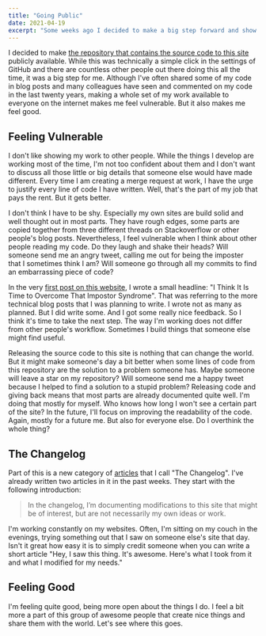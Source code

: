 ```yaml
---
title: "Going Public"
date: 2021-04-19
excerpt: "Some weeks ago I decided to make a big step forward and show more of my work to the world. I have a lot of thoughts about that. I actually might be overthinking this."
---
```


I decided to make <a href="https://github.com/schneyra/martinschneiderme-11ty">the repository that contains the source code to this site</a> publicly available. While this was technically a simple click in the settings of GitHub and there are countless other people out there doing this all the time, it was a big step for me. Although I've often shared some of my code in blog posts and many colleagues have seen and commented on my code in the last twenty years, making a whole set of my work available to everyone on the internet makes me feel vulnerable. But it also makes me feel good.

## Feeling Vulnerable

I don't like showing my work to other people. While the things I develop are working most of the time, I'm not too confident about them and I don't want to discuss all those little or big details that someone else would have made different. Every time I am creating a merge request at work, I have the urge to justify every line of code I have written. Well, that's the part of my job that pays the rent. But it gets better.

I don't think I have to be shy. Especially my own sites are build solid and well thought out in most parts. They have rough edges, some parts are copied together from three different threads on Stackoverflow or other people's blog posts. Nevertheless, I feel vulnerable when I think about other people reading my code. Do they laugh and shake their heads? Will someone send me an angry tweet, calling me out for being the imposter that I sometimes think I am? Will someone go through all my commits to find an embarrassing piece of code?

In the very <a href="/articles/welcome-to-my-new-website/" >first post on this website</a>, I wrote a small headline: "I Think It Is Time to Overcome That Impostor Syndrome". That was referring to the more technical blog posts that I was planning to write. I wrote not as many as planned. But I did write some. And I got some really nice feedback. So I think it's time to take the next step. The way I'm working does not differ from other people's workflow. Sometimes I build things that someone else might find useful.

Releasing the source code to this site is nothing that can change the world. But it might make someone's day a bit better when some lines of code from this repository are the solution to a problem someone has. Maybe someone will leave a star on my repository? Will someone send me a happy tweet because I helped to find a solution to a stupid problem? Releasing code and giving back means that most parts are already documented quite well. I'm doing that mostly for myself. Who knows how long I won't see a certain part of the site? In the future, I'll focus on improving the readability of the code. Again, mostly for a future me. But also for everyone else. Do I overthink the whole thing?

## The Changelog

Part of this is a new category of <a href="/articles/">articles</a> that I call "The Changelog". I've already written two articles in it in the past weeks. They start with the following introduction:

> In the changelog, I’m documenting modifications to this site that might be of interest, but are not necessarily my own ideas or work.

I'm working constantly on my websites. Often, I'm sitting on my couch in the evenings, trying something out that I saw on someone else's site that day. Isn't it great how easy it is to simply credit someone when you can write a short article "Hey, I saw this thing. It's awesome. Here's what I took from it and what I modified for my needs."

## Feeling Good

I'm feeling quite good, being more open about the things I do. I feel a bit more a part of this group of awesome people that create nice things and share them with the world. Let's see where this goes.
